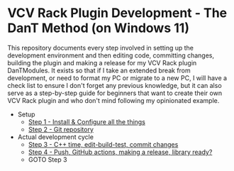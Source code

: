 # VCV Rack Plugin Development - The DanT Method (on Windows 11)

This repository documents every step involved in setting up the development environment and then
editing code, committing changes, building the plugin and making a release for my VCV Rack plugin
DanTModules. It exists so that if I take an extended break from development, or need to format my
PC or migrate to a new PC, I will have a check list to ensure I don't forget any previous knowledge,
but it can also serve as a step-by-step guide for beginners that want to create their own VCV Rack
plugin and who don't mind following my opinionated example.

* Setup
  * [Step 1 - Install & Configure all the things](step_1.md)
  * [Step 2 - Git repository](step_2.md)
* Actual development cycle
  * [Step 3 - C++ time, edit-build-test, commit changes](step_3.md)
  * [Step 4 - Push, GitHub actions, making a release, library ready?](step_4.md)
  * GOTO Step 3
